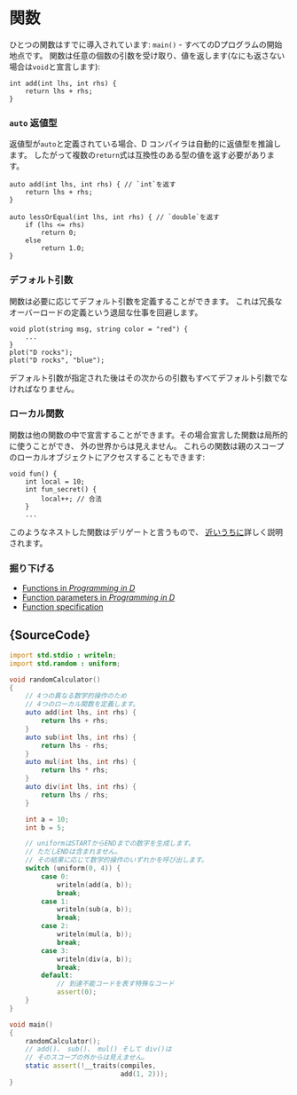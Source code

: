 # 関数

ひとつの関数はすでに導入されています: `main()` - すべてのDプログラムの開始地点です。
関数は任意の個数の引数を受け取り、値を返します(なにも返さない場合は`void`と宣言します):

    int add(int lhs, int rhs) {
        return lhs + rhs;
    }

### `auto` 返値型

返値型が`auto`と定義されている場合、D コンパイラは自動的に返値型を推論します。
したがって複数の`return`式は互換性のある型の値を返す必要があります。

    auto add(int lhs, int rhs) { // `int`を返す
        return lhs + rhs;
    }

    auto lessOrEqual(int lhs, int rhs) { // `double`を返す
        if (lhs <= rhs)
            return 0;
        else
            return 1.0;
    }

### デフォルト引数

関数は必要に応じてデフォルト引数を定義することができます。
これは冗長なオーバーロードの定義という退屈な仕事を回避します。

    void plot(string msg, string color = "red") {
        ...
    }
    plot("D rocks");
    plot("D rocks", "blue");

デフォルト引数が指定された後はその次からの引数もすべてデフォルト引数でなければなりません。

### ローカル関数

関数は他の関数の中で宣言することができます。その場合宣言した関数は局所的に使うことができ、
外の世界からは見えません。
これらの関数は親のスコープのローカルオブジェクトにアクセスすることもできます:

    void fun() {
        int local = 10;
        int fun_secret() {
            local++; // 合法
        }
        ...

このようなネストした関数はデリゲートと言うもので、
[近いうちに](basics/delegates)詳しく説明されます。

### 掘り下げる

- [Functions in _Programming in D_](http://ddili.org/ders/d.en/functions.html)
- [Function parameters in _Programming in D_](http://ddili.org/ders/d.en/function_parameters.html)
- [Function specification](https://dlang.org/spec/function.html)

## {SourceCode}

```d
import std.stdio : writeln;
import std.random : uniform;

void randomCalculator()
{
    // 4つの異なる数学的操作のため
    // 4つのローカル関数を定義します。
    auto add(int lhs, int rhs) {
        return lhs + rhs;
    }
    auto sub(int lhs, int rhs) {
        return lhs - rhs;
    }
    auto mul(int lhs, int rhs) {
        return lhs * rhs;
    }
    auto div(int lhs, int rhs) {
        return lhs / rhs;
    }

    int a = 10;
    int b = 5;

    // uniformはSTARTからENDまでの数字を生成します。
    // ただしENDは含まれません。
    // その結果に応じて数学的操作のいずれかを呼び出します。
    switch (uniform(0, 4)) {
        case 0:
            writeln(add(a, b));
            break;
        case 1:
            writeln(sub(a, b));
            break;
        case 2:
            writeln(mul(a, b));
            break;
        case 3:
            writeln(div(a, b));
            break;
        default:
            // 到達不能コードを表す特殊なコード
            assert(0);
    }
}

void main()
{
    randomCalculator();
    // add()、 sub()、 mul() そして div()は
    // そのスコープの外からは見えません。
    static assert(!__traits(compiles,
                            add(1, 2)));
}

```